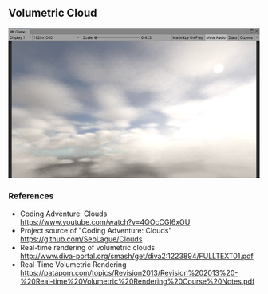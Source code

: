 ## Volumetric Cloud
![cloud](https://raw.githubusercontent.com/douduck08/Unity-VolumetricCloud/master/images/cloud.png)

### References
* Coding Adventure: Clouds  
https://www.youtube.com/watch?v=4QOcCGI6xOU
* Project source of "Coding Adventure: Clouds"  
https://github.com/SebLague/Clouds
* Real-time rendering of volumetric clouds  
http://www.diva-portal.org/smash/get/diva2:1223894/FULLTEXT01.pdf
* Real-Time Volumetric Rendering  
https://patapom.com/topics/Revision2013/Revision%202013%20-%20Real-time%20Volumetric%20Rendering%20Course%20Notes.pdf
